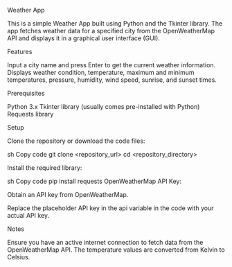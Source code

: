 Weather App

This is a simple Weather App built using Python and the Tkinter library. The app fetches weather data for a specified city from the OpenWeatherMap API and displays it in a graphical user interface (GUI).

Features

Input a city name and press Enter to get the current weather information.
Displays weather condition, temperature, maximum and minimum temperatures, pressure, humidity, wind speed, sunrise, and sunset times.

Prerequisites

Python 3.x
Tkinter library (usually comes pre-installed with Python)
Requests library

Setup

Clone the repository or download the code files:

sh
Copy code
git clone <repository_url>
cd <repository_directory>

Install the required library:

sh
Copy code
pip install requests
OpenWeatherMap API Key:

Obtain an API key from OpenWeatherMap.

Replace the placeholder API key in the api variable in the code with your actual API key.

Notes

Ensure you have an active internet connection to fetch data from the OpenWeatherMap API.
The temperature values are converted from Kelvin to Celsius.

